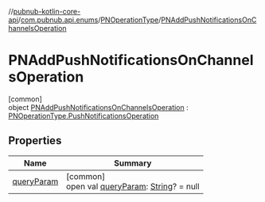 //[pubnub-kotlin-core-api](../../../../index.md)/[com.pubnub.api.enums](../../index.md)/[PNOperationType](../index.md)/[PNAddPushNotificationsOnChannelsOperation](index.md)

# PNAddPushNotificationsOnChannelsOperation

[common]\
object [PNAddPushNotificationsOnChannelsOperation](index.md) : [PNOperationType.PushNotificationsOperation](../-push-notifications-operation/index.md)

## Properties

| Name | Summary |
|---|---|
| [queryParam](../query-param.md) | [common]<br>open val [queryParam](../query-param.md): [String](https://kotlinlang.org/api/latest/jvm/stdlib/kotlin-stdlib/kotlin/-string/index.html)? = null |
